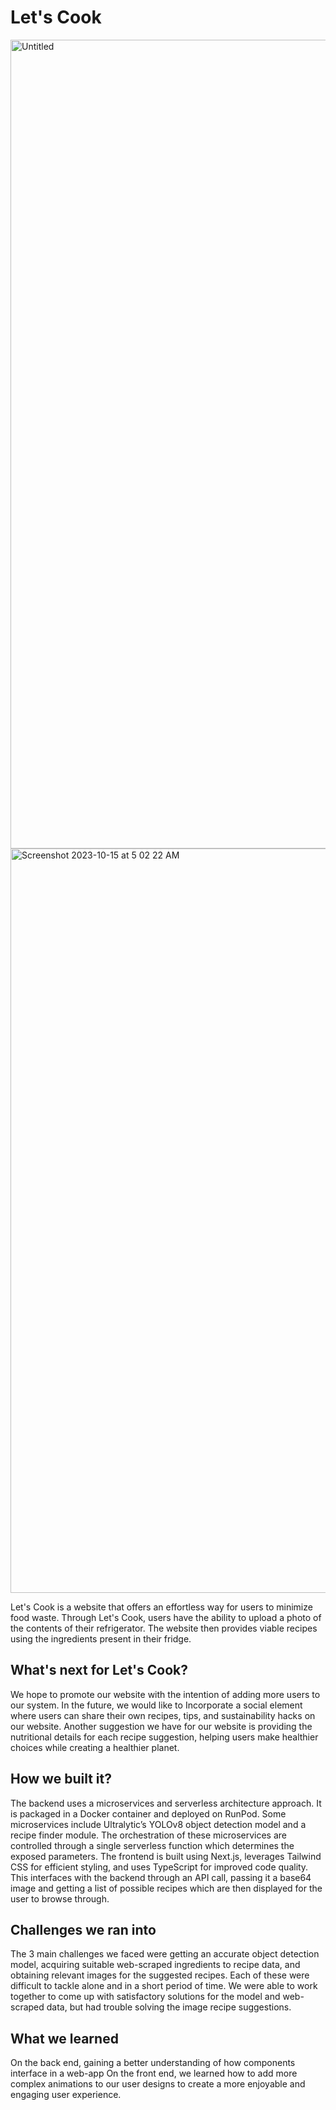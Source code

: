 # Let's Cook

<img width="1294" alt="Untitled" src="https://github.com/ghubnerr/pots_n_pans/assets/144561702/c9acc9d9-0100-4b78-958b-9a0fcb5dc837">

<img width="1191" alt="Screenshot 2023-10-15 at 5 02 22 AM" src="https://github.com/ghubnerr/pots_n_pans/assets/144561702/13c3377a-c22c-4e21-95da-204e69a88d2b">


Let's Cook is a website that offers an effortless way for users to minimize food waste. Through Let's Cook, users have the ability to upload a photo of the contents of their refrigerator. The website then provides viable recipes using the ingredients present in their fridge.

## What's next for Let's Cook? 

We hope to promote our website with the intention of adding more users to our system. In the future, we would like to Incorporate a social element where users can share their own recipes, tips, and sustainability hacks on our website. Another suggestion we have for our website is providing the nutritional details for each recipe suggestion, helping users make healthier choices while creating a healthier planet.

## How we built it?
The backend uses a microservices and serverless architecture approach. It is packaged in a Docker container and deployed on RunPod. Some microservices include Ultralytic’s YOLOv8 object detection model and a recipe finder module. The orchestration of these microservices are controlled through a single serverless function which determines the exposed parameters.
The frontend is built using Next.js, leverages Tailwind CSS for efficient styling, and uses TypeScript for improved code quality. This interfaces with the backend through an API call, passing it a base64 image and getting a list of possible recipes which are then displayed for the user to browse through.

## Challenges we ran into
The 3 main challenges we faced were getting an accurate object detection model, acquiring suitable web-scraped ingredients to recipe data, and obtaining relevant images for the suggested recipes. Each of these were difficult to tackle alone and in a short period of time. We were able to work together to come up with satisfactory solutions for the model and web-scraped data, but had trouble solving the image recipe suggestions. 

## What we learned
On the back end, gaining a better understanding of how components interface in a web-app
On the front end, we learned how to add more complex animations to our user designs to create a more enjoyable and engaging user experience. 

